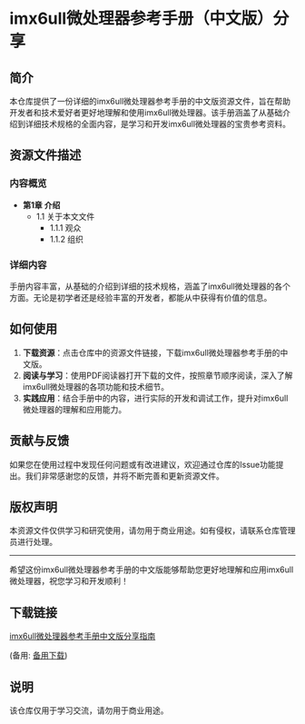 # imx6ull微处理器参考手册（中文版）分享

## 简介

本仓库提供了一份详细的imx6ull微处理器参考手册的中文版资源文件，旨在帮助开发者和技术爱好者更好地理解和使用imx6ull微处理器。该手册涵盖了从基础介绍到详细技术规格的全面内容，是学习和开发imx6ull微处理器的宝贵参考资料。

## 资源文件描述

### 内容概览

- **第1章 介绍**
  - 1.1 关于本文文件
    - 1.1.1 观众
    - 1.1.2 组织

### 详细内容

手册内容丰富，从基础的介绍到详细的技术规格，涵盖了imx6ull微处理器的各个方面。无论是初学者还是经验丰富的开发者，都能从中获得有价值的信息。

## 如何使用

1. **下载资源**：点击仓库中的资源文件链接，下载imx6ull微处理器参考手册的中文版。
2. **阅读与学习**：使用PDF阅读器打开下载的文件，按照章节顺序阅读，深入了解imx6ull微处理器的各项功能和技术细节。
3. **实践应用**：结合手册中的内容，进行实际的开发和调试工作，提升对imx6ull微处理器的理解和应用能力。

## 贡献与反馈

如果您在使用过程中发现任何问题或有改进建议，欢迎通过仓库的Issue功能提出。我们非常感谢您的反馈，并将不断完善和更新资源文件。

## 版权声明

本资源文件仅供学习和研究使用，请勿用于商业用途。如有侵权，请联系仓库管理员进行处理。

---

希望这份imx6ull微处理器参考手册的中文版能够帮助您更好地理解和应用imx6ull微处理器，祝您学习和开发顺利！

## 下载链接
[imx6ull微处理器参考手册中文版分享指南](https://pan.quark.cn/s/e5283ad5e6f4) 

(备用: [备用下载](https://pan.baidu.com/s/1pjdsWSYhfrW1w1s2yL5VLg?pwd=1234))

## 说明

该仓库仅用于学习交流，请勿用于商业用途。
